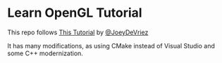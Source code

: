# Learn OpenGL Tutorial

This repo follows [This Tutorial](https://learnopengl.com/) by [@JoeyDeVriez](https://twitter.com/JoeyDeVriez)

It has many modifications, as using CMake instead of Visual Studio and some C++ modernization.


